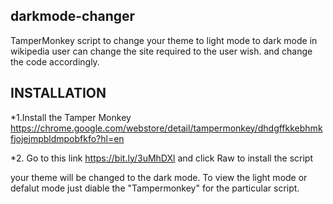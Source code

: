 ## darkmode-changer

TamperMonkey script to change your theme to light mode to dark mode in wikipedia user can change the site required to the user wish.
and change the code accordingly.

## INSTALLATION
  *1.Install the Tamper Monkey
  https://chrome.google.com/webstore/detail/tampermonkey/dhdgffkkebhmkfjojejmpbldmpobfkfo?hl=en
  
  *2. Go to this link https://bit.ly/3uMhDXl and click Raw to install the script
  
 your theme will be changed to the dark mode. To view the light mode or defalut mode just diable the "Tampermonkey" for the particular script.
